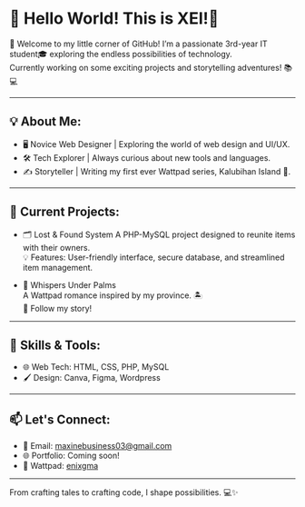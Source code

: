 # 👋 Hello World! This is XEI!🌟

🌴 Welcome to my little corner of GitHub! 
I’m a passionate 3rd-year IT student🎓 exploring the endless possibilities of technology.  
Currently working on some exciting projects and storytelling adventures! 📚💻

---

## 💡 About Me:
- 🖥️ Novice Web Designer | Exploring the world of web design and UI/UX.
- 🛠️ Tech Explorer | Always curious about new tools and languages.
- ✍️ Storyteller | Writing my first ever  Wattpad series, Kalubihan Island 🌴.

---

## 🌟 Current Projects:
- 🗂️ Lost & Found System
  A PHP-MySQL project designed to reunite items with their owners.  
  💡 Features: User-friendly interface, secure database, and streamlined item management.

- 📖 Whispers Under Palms  
  A Wattpad romance inspired by my province. 🏝️  
  📝 Follow my story!

---

## 🚀 Skills & Tools:
- 🌐 Web Tech: HTML, CSS, PHP, MySQL  
- 🖌️ Design: Canva, Figma, Wordpress  

---

## 📫 Let's Connect:
- 📧 Email: maxinebusiness03@gmail.com  
- 🌐 Portfolio: Coming soon!  
- 💌 Wattpad: [enixgma](https://www.wattpad.com/user/enixgma)

---

From crafting tales to crafting code, I shape possibilities. 💻✨
